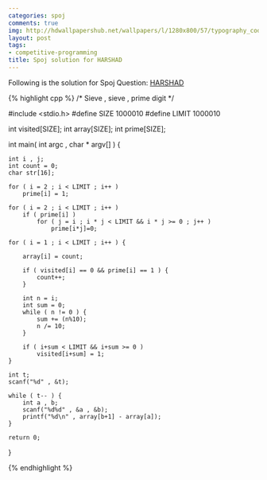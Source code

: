 ```yaml
---
categories: spoj
comments: true
img: http://hdwallpapershub.net/wallpapers/l/1280x800/57/typography_code_javascript_black_background_programmer_syntax_1280x800_56614.jpg
layout: post
tags:
- competitive-programming
title: Spoj solution for HARSHAD
---
```


Following is the solution for Spoj Question: [HARSHAD](http://www.spoj.com/problems/HARSHAD/)

{% highlight cpp %}
/*
	Sieve , sieve , prime
	digit
*/

#include <stdio.h>
#define SIZE 1000010
#define LIMIT 1000010

int visited[SIZE];
int array[SIZE];
int prime[SIZE];

int main( int argc , char * argv[] ) {

	int i , j;
	int count = 0;
	char str[16];

	for ( i = 2 ; i < LIMIT ; i++ )
		prime[i] = 1;

	for ( i = 2 ; i < LIMIT ; i++ )
		if ( prime[i] )
			for ( j = i ; i * j < LIMIT && i * j >= 0 ; j++ )
				prime[i*j]=0;

	for ( i = 1 ; i < LIMIT ; i++ ) {

		array[i] = count;

		if ( visited[i] == 0 && prime[i] == 1 ) {
			count++;
		}

		int n = i;
		int sum = 0;
		while ( n != 0 ) {
			sum += (n%10);
			n /= 10;
		}

		if ( i+sum < LIMIT && i+sum >= 0 )
			visited[i+sum] = 1;
	}

	int t;
	scanf("%d" , &t);

	while ( t-- ) {
		int a , b;
		scanf("%d%d" , &a , &b);
		printf("%d\n" , array[b+1] - array[a]);
	}

	return 0;
}

{% endhighlight %}